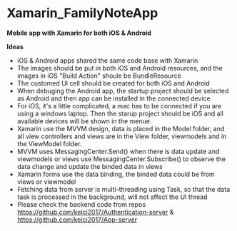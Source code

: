 # Xamarin_FamilyNoteApp

**Mobile app with Xamarin for both iOS & Android**

**Ideas**

* iOS & Android apps shared the same code base with Xamarin
* The images should be put in both iOS and Android resources, and the images in iOS "Build Action" shoule be BundleResource
* The customed UI cell should be created for both iOS and Android
* When debuging the Android app, the startup project should be selected as Android and then app can be installed in the connected device
* For iOS, it's a little complicated, a mac has to be connected if you are using a windows laptop. Then the starup project should be iOS and all available devices will be shown in the menue.
* Xamarin use the MVVM design, data is placed in the Model folder, and all view controllers and views are in the View folder, viewmodels and in the ViewModel folder.
* MVVM uses MessagingCenter.Send() when there is data update and viewmodels or views use MessagingCenter.Subscribe() to observe the data change and update the binded data in views
* Xamarin forms use the data binding, the binded data could be from views or viewmodel
* Fetching data from server is multi-threading using Task, so that the data task is processed in the background, will not affect the UI thread
* Please check the backend code from repos https://github.com/kelci2017/Authentication-server & https://github.com/kelci2017/App-server
